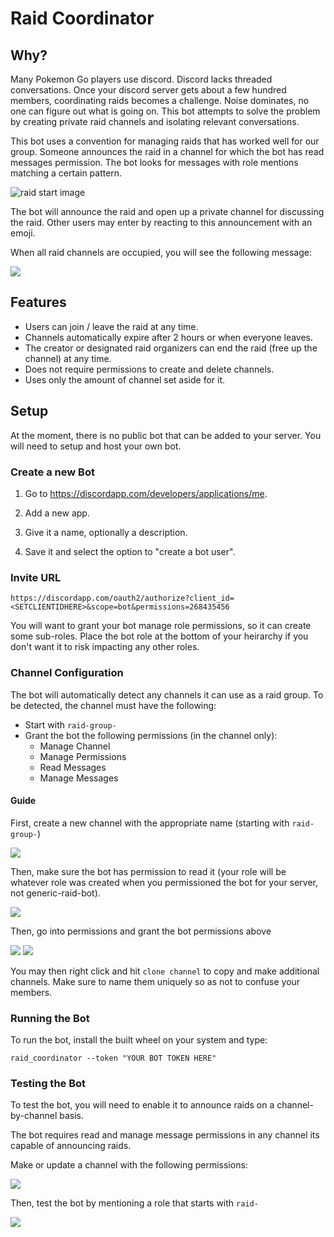 # Raid Coordinator

## Why?

Many Pokemon Go players use discord. Discord lacks threaded conversations. Once your discord server gets about a few hundred members, coordinating raids becomes a challenge. Noise dominates, no one can figure out what is going on. This bot attempts to solve the problem by creating private raid channels and isolating relevant conversations.

This bot uses a convention for managing raids that has worked well for our group. Someone announces the raid in a channel for which the bot has read messages permission. The bot looks for messages with role mentions matching a certain pattern. 

![raid start image](images/raid_start.png)

The bot will announce the raid and open up a private channel for discussing the raid. Other users may enter by reacting to this announcement with an emoji.

When all raid channels are occupied, you will see the following message:

![](images/raid_full.png)

## Features

- Users can join / leave the raid at any time. 
- Channels automatically expire after 2 hours or when everyone leaves.
- The creator or designated raid organizers can end the raid (free up the channel) at any time.
- Does not require permissions to create and delete channels.
- Uses only the amount of channel set aside for it.

## Setup

At the moment, there is no public bot that can be added to your server. You will need to setup and host your own bot.

### Create a new Bot

1. Go to https://discordapp.com/developers/applications/me.

2. Add a new app.

3. Give it a name, optionally a description.

4. Save it and select the option to "create a bot user".


### Invite URL

`https://discordapp.com/oauth2/authorize?client_id=<SETCLIENTIDHERE>&scope=bot&permissions=268435456`

You will want to grant your bot manage role permissions, so it can create some sub-roles. Place the bot role at the bottom of your heirarchy if you don't want it to risk impacting any other roles.

### Channel Configuration

The bot will automatically detect any channels it can use as a raid group. To be detected, the channel must have the following:

- Start with `raid-group-`
- Grant the bot the following permissions (in the channel only):
    - Manage Channel
    - Manage Permissions
    - Read Messages
    - Manage Messages


#### Guide

First, create a new channel with the appropriate name (starting with `raid-group-`)

![](images/create_channel_name.png)

Then, make sure the bot has permission to read it (your role will be whatever role was created when you permissioned the bot for your server, not generic-raid-bot).

![](images/create_channel_bot.png)

Then, go into permissions and grant the bot permissions above

![](images/create_channel_perms1.png)
![](images/create_channel_perms2.png)


You may then right click and hit `clone channel` to copy and make additional channels. Make sure to name them uniquely so as not to confuse your members.


### Running the Bot

To run the bot, install the built wheel on your system and type:

`raid_coordinator --token "YOUR BOT TOKEN HERE"`

### Testing the Bot

To test the bot, you will need to enable it to announce raids on a channel-by-channel basis.

The bot requires read and manage message permissions in any channel its capable of announcing raids.

Make or update a channel with the following permissions:

![](images/create_channel_perms2.png)

Then, test the bot by mentioning a role that starts with `raid-`

![](images/raid_start.png)
